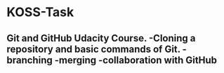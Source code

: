 # KOSS-Task
Git and GitHub Udacity Course.
-Cloning a repository and basic commands of Git.
-branching
-merging
-collaboration with GitHub
-
